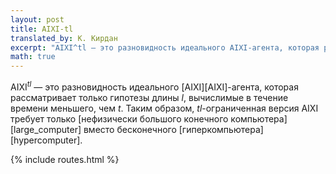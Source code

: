 ```yaml
---
layout: post
title: AIXI-tl
translated_by: К. Кирдан
excerpt: "AIXI^tl — это разновидность идеального AIXI-агента, которая рассматривает только гипотезы длины l, работающие в течение времени меньшего, чем t. Таким образом, tl-ограниченная версия AIXI требует только нефизически большого конечного компьютера вместо бесконечного гиперкомпьютера."
math: true
---
```

AIXI<sup>$tl$</sup> — это разновидность идеального [AIXI][AIXI]-агента, которая рассматривает только гипотезы длины $l$, вычислимые в течение времени меньшего, чем $t$. Таким образом, $tl$-ограниченная версия AIXI требует только [нефизически большого конечного компьютера][large_computer] вместо бесконечного [гиперкомпьютера][hypercomputer].

{% include routes.html %}
